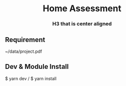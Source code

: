 


<h1 style="text-align: center;">Home Assessment</h1>
<h3 style="text-align: center;">H3 that is center aligned</h3>

## Requirement
~/data/project.pdf
## Dev & Module Install
$ yarn dev / $ yarn install
